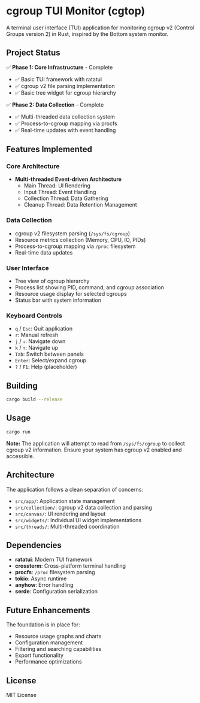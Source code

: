 # cgroup TUI Monitor (cgtop)

A terminal user interface (TUI) application for monitoring cgroup v2 (Control Groups version 2) in Rust, inspired by the Bottom system monitor.

## Project Status

✅ **Phase 1: Core Infrastructure** - Complete
- ✅ Basic TUI framework with ratatui
- ✅ cgroup v2 file parsing implementation  
- ✅ Basic tree widget for cgroup hierarchy

✅ **Phase 2: Data Collection** - Complete
- ✅ Multi-threaded data collection system
- ✅ Process-to-cgroup mapping via procfs
- ✅ Real-time updates with event handling

## Features Implemented

### Core Architecture
- **Multi-threaded Event-driven Architecture**
  - Main Thread: UI Rendering
  - Input Thread: Event Handling
  - Collection Thread: Data Gathering
  - Cleanup Thread: Data Retention Management

### Data Collection
- cgroup v2 filesystem parsing (`/sys/fs/cgroup`)
- Resource metrics collection (Memory, CPU, IO, PIDs)
- Process-to-cgroup mapping via `/proc` filesystem
- Real-time data updates

### User Interface
- Tree view of cgroup hierarchy
- Process list showing PID, command, and cgroup association
- Resource usage display for selected cgroups
- Status bar with system information

### Keyboard Controls
- `q` / `Esc`: Quit application
- `r`: Manual refresh
- `j` / `↓`: Navigate down
- `k` / `↑`: Navigate up  
- `Tab`: Switch between panels
- `Enter`: Select/expand cgroup
- `?` / `F1`: Help (placeholder)

## Building

```bash
cargo build --release
```

## Usage

```bash
cargo run
```

**Note:** The application will attempt to read from `/sys/fs/cgroup` to collect cgroup v2 information. Ensure your system has cgroup v2 enabled and accessible.

## Architecture

The application follows a clean separation of concerns:

- `src/app/`: Application state management
- `src/collection/`: cgroup v2 data collection and parsing
- `src/canvas/`: UI rendering and layout
- `src/widgets/`: Individual UI widget implementations
- `src/threads/`: Multi-threaded coordination

## Dependencies

- **ratatui**: Modern TUI framework
- **crossterm**: Cross-platform terminal handling
- **procfs**: `/proc` filesystem parsing
- **tokio**: Async runtime
- **anyhow**: Error handling
- **serde**: Configuration serialization

## Future Enhancements

The foundation is in place for:
- Resource usage graphs and charts
- Configuration management
- Filtering and searching capabilities
- Export functionality
- Performance optimizations

## License

MIT License